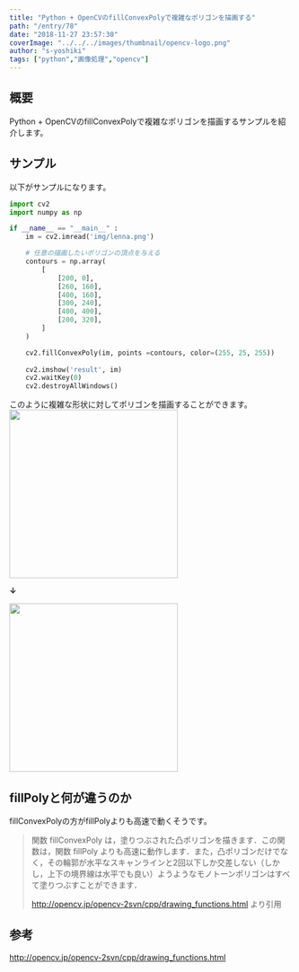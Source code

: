 ```yaml
---
title: "Python + OpenCVのfillConvexPolyで複雑なポリゴンを描画する"
path: "/entry/78"
date: "2018-11-27 23:57:30"
coverImage: "../../../images/thumbnail/opencv-logo.png"
author: "s-yoshiki"
tags: ["python","画像処理","opencv"]
---
```


## 概要

Python + OpenCVのfillConvexPolyで複雑なポリゴンを描画するサンプルを紹介します。

## サンプル

以下がサンプルになります。

```py
import cv2
import numpy as np

if __name__ == "__main__" :
    im = cv2.imread('img/lenna.png')

    # 任意の描画したいポリゴンの頂点を与える
    contours = np.array(
        [
            [200, 0],
            [260, 160],
            [400, 160],
            [300, 240],
            [400, 400],
            [200, 320],
        ]
    )

    cv2.fillConvexPoly(im, points =contours, color=(255, 25, 255))
    
    cv2.imshow('result', im)
    cv2.waitKey(0)
    cv2.destroyAllWindows()

```

このように複雑な形状に対してポリゴンを描画することができます。
<img src="https://pbs.twimg.com/media/Ds2tgV-U0AAj--n.jpg" width="300px">

**↓**

<img src="https://pbs.twimg.com/media/DtBCuQXUwAIZLmu.jpg" width="300px">

## fillPolyと何が違うのか

fillConvexPolyの方がfillPolyよりも高速で動くそうです。
<blockquote>
関数 fillConvexPoly は，塗りつぶされた凸ポリゴンを描きます．この関数は，関数 fillPoly よりも高速に動作します．また，凸ポリゴンだけでなく，その輪郭が水平なスキャンラインと2回以下しか交差しない（しかし，上下の境界線は水平でも良い）ようようなモノトーンポリゴンはすべて塗りつぶすことができます．

http://opencv.jp/opencv-2svn/cpp/drawing_functions.html より引用</blockquote>

## 参考

http://opencv.jp/opencv-2svn/cpp/drawing_functions.html
